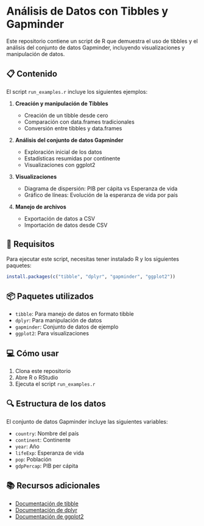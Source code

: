 # Análisis de Datos con Tibbles y Gapminder

Este repositorio contiene un script de R que demuestra el uso de tibbles y el análisis del conjunto de datos Gapminder, incluyendo visualizaciones y manipulación de datos.

## 📋 Contenido

El script `run_examples.r` incluye los siguientes ejemplos:

1. **Creación y manipulación de Tibbles**
   - Creación de un tibble desde cero
   - Comparación con data.frames tradicionales
   - Conversión entre tibbles y data.frames

2. **Análisis del conjunto de datos Gapminder**
   - Exploración inicial de los datos
   - Estadísticas resumidas por continente
   - Visualizaciones con ggplot2

3. **Visualizaciones**
   - Diagrama de dispersión: PIB per cápita vs Esperanza de vida
   - Gráfico de líneas: Evolución de la esperanza de vida por país

4. **Manejo de archivos**
   - Exportación de datos a CSV
   - Importación de datos desde CSV

## 🚀 Requisitos

Para ejecutar este script, necesitas tener instalado R y los siguientes paquetes:

```r
install.packages(c("tibble", "dplyr", "gapminder", "ggplot2"))
```

## 📦 Paquetes utilizados

- `tibble`: Para manejo de datos en formato tibble
- `dplyr`: Para manipulación de datos
- `gapminder`: Conjunto de datos de ejemplo
- `ggplot2`: Para visualizaciones

## 💻 Cómo usar

1. Clona este repositorio
2. Abre R o RStudio
3. Ejecuta el script `run_examples.r`


## 🔍 Estructura de los datos

El conjunto de datos Gapminder incluye las siguientes variables:
- `country`: Nombre del país
- `continent`: Continente
- `year`: Año
- `lifeExp`: Esperanza de vida
- `pop`: Población
- `gdpPercap`: PIB per cápita

## 📚 Recursos adicionales

- [Documentación de tibble](https://tibble.tidyverse.org/)
- [Documentación de dplyr](https://dplyr.tidyverse.org/)
- [Documentación de ggplot2](https://ggplot2.tidyverse.org/)